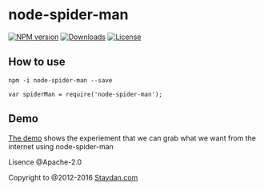 # node-spider-man
[![NPM version][npm-version-image]][npm-url] [![Downloads][downloads-image]][npm-url] [![License][license-image]][npm-url] 

## How to use

`npm -i node-spider-man --save` 

`var spiderMan = require('node-spider-man');`

## Demo

[The demo](https://github.com/DanielZhu/node-spider-man-demo) shows the experiement that we can grab what we want from the internet using node-spider-man

Lisence @Apache-2.0 

Copyright to @2012-2016 [Staydan.com](http://staydan.com)

[license-image]: https://img.shields.io/npm/l/node-spider-man.svg?maxAge=2592000&style=flat-square
[downloads-image]: https://img.shields.io/npm/dm/node-spider-man.svg?maxAge=2592000&style=flat-square
[npm-version-image]: http://img.shields.io/npm/v/node-spider-man.svg?maxAge=2592000&style=flat-square
[npm-url]: https://www.npmjs.com/package/node-spider-man
